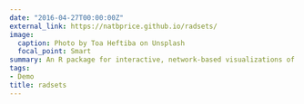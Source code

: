 ```yaml
---
date: "2016-04-27T00:00:00Z"
external_link: https://natbprice.github.io/radsets/
image:
  caption: Photo by Toa Heftiba on Unsplash
  focal_point: Smart
summary: An R package for interactive, network-based visualizations of overlapping sets.
tags:
- Demo
title: radsets
---
```


